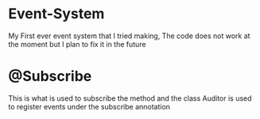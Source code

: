 # Event-System
My First ever event system that I tried making, The code does not work at the moment but I plan to fix it in the future

# @Subscribe
This is what is used to subscribe the method and the class Auditor is used to register events under the subscribe annotation
